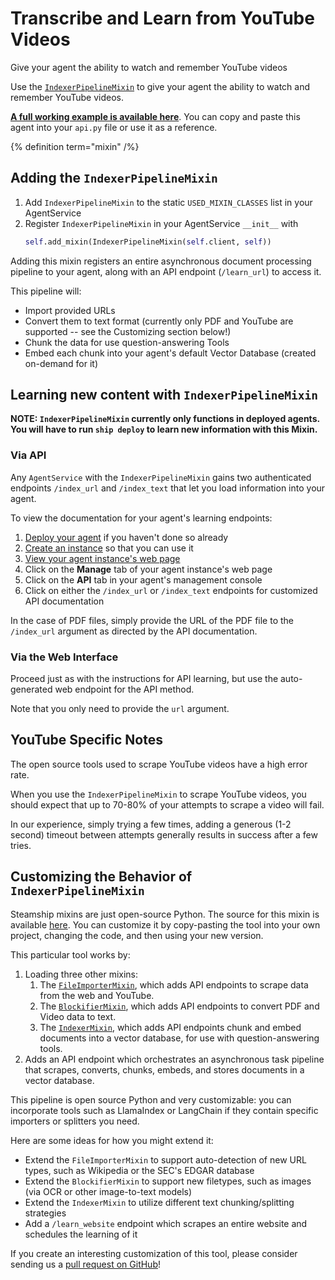 # Transcribe and Learn from YouTube Videos

Give your agent the ability to watch and remember YouTube videos

Use the [`IndexerPipelineMixin`](https://github.com/steamship-core/python-client/blob/main/src/steamship/invocable/mixins/indexer_pipeline_mixin.py) to give your agent the ability to watch and remember YouTube videos.

**[A full working example is available here](https://github.com/steamship-core/multimodal-agent-starter/blob/main/src/example_agents/document_qa_agent.py)**. You can copy and paste this agent into your `api.py` file or use it as a reference.

{% definition term="mixin" /%}

## Adding the `IndexerPipelineMixin`

1. Add `IndexerPipelineMixin` to the static `USED_MIXIN_CLASSES` list in your AgentService
2. Register `IndexerPipelineMixin` in your AgentService `__init__` with
   ```python
   self.add_mixin(IndexerPipelineMixin(self.client, self))
   ```

Adding this mixin registers an entire asynchronous document processing pipeline to your agent, along with an API endpoint (`/learn_url`) to access it.

This pipeline will:

- Import provided URLs
- Convert them to text format (currently only PDF and YouTube are supported -- see the Customizing section below!)
- Chunk the data for use question-answering Tools
- Embed each chunk into your agent's default Vector Database (created on-demand for it)


## Learning new content with `IndexerPipelineMixin`
   
**NOTE: `IndexerPipelineMixin` currently only functions in deployed agents. You will have to run `ship deploy` to learn new information with this Mixin.**

### Via API

Any `AgentService` with the `IndexerPipelineMixin` gains two authenticated endpoints `/index_url` and `/index_text` that let you load information into your agent.

To view the documentation for your agent's learning endpoints:

1. [Deploy your agent](/agent-guidebook/getting-started/deploy-your-agent) if you haven't done so already
2. [Create an instance](/agent-guidebook/getting-started/share-your-agent) so that you can use it
3. [View your agent instance's web page](/agent-guidebook/connect/use-on-the-web)
4. Click on the **Manage** tab of your agent instance's web page
5. Click on the **API** tab in your agent's management console
6. Click on either the `/index_url` or `/index_text` endpoints for customized API documentation

In the case of PDF files, simply provide the URL of the PDF file to the `/index_url` argument as directed by the API documentation.

### Via the Web Interface

Proceed just as with the instructions for API learning, but use the auto-generated web endpoint for the API method.

Note that you only need to provide the `url` argument.

## YouTube Specific Notes

The open source tools used to scrape YouTube videos have a high error rate.

When you use the `IndexerPipelineMixin` to scrape YouTube videos, you should expect that up to 70-80% of your attempts to scrape a video will fail.

In our experience, simply trying a few times, adding a generous (1-2 second) timeout between attempts generally results in success after a few tries.

## Customizing the Behavior of `IndexerPipelineMixin`

Steamship mixins are just open-source Python.
The source for this mixin is available [here](https://github.com/steamship-core/python-client/blob/main/src/steamship/invocable/mixins/indexer_pipeline_mixin.py).
You can customize it by copy-pasting the tool into your own project, changing the code, and then using your new version.

This particular tool works by:

1. Loading three other mixins:
   1. The [`FileImporterMixin`](https://github.com/steamship-core/python-client/blob/main/src/steamship/invocable/mixins/file_importer_mixin.py), which adds API endpoints to scrape data from the web and YouTube.
   2. The [`BlockifierMixin`](https://github.com/steamship-core/python-client/blob/main/src/steamship/invocable/mixins/blockifier_mixin.py), which adds API endpoints to convert PDF and Video data to text.
   3. The [`IndexerMixin`](https://github.com/steamship-core/python-client/blob/main/src/steamship/invocable/mixins/indexer_mixin.py), which adds API endpoints chunk and embed documents into a vector database, for use with question-answering tools.
2. Adds an API endpoint which orchestrates an asynchronous task pipeline that scrapes, converts, chunks, embeds, and stores documents in a vector database.

This pipeline is open source Python and very customizable: you can incorporate tools such as LlamaIndex or LangChain if they contain specific importers or splitters you need.

Here are some ideas for how you might extend it:

- Extend the `FileImporterMixin` to support auto-detection of new URL types, such as Wikipedia or the SEC's EDGAR database
- Extend the `BlockifierMixin` to support new filetypes, such as images (via OCR or other image-to-text models)
- Extend the `IndexerMixin` to utilize different text chunking/splitting strategies
- Add a `/learn_website` endpoint which scrapes an entire website and schedules the learning of it

If you create an interesting customization of this tool, please consider sending us a [pull request on GitHub](https://github.com/steamship-core/python-client)!
